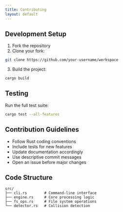 ```yaml
---
title: Contributing
layout: default
---
```


## Development Setup

1. Fork the repository
2. Clone your fork:

```bash
git clone https://github.com/your-username/workspace
```

3. Build the project:

```bash
cargo build
```

## Testing

Run the full test suite:

```bash
cargo test --all-features
```

## Contribution Guidelines

- Follow Rust coding conventions
- Include tests for new features
- Update documentation accordingly
- Use descriptive commit messages
- Open an issue before major changes

## Code Structure

```
src/
├── cli.rs        # Command-line interface
├── engine.rs     # Core processing logic
├── fs_ops.rs     # File system operations
└── detector.rs   # Collision detection
```

